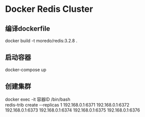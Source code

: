 # Docker Redis Cluster

## 编译dockerfile
docker build -t moredo/redis:3.2.8 .

## 启动容器
docker-compose up

## 创建集群
docker exec -it 容器ID /bin/bash
<br />
redis-trib create --replicas 1 192.168.0.1:6371 192.168.0.1:6372 192.168.0.1:6373 192.168.0.1:6374 192.168.0.1:6375 192.168.0.1:6376
